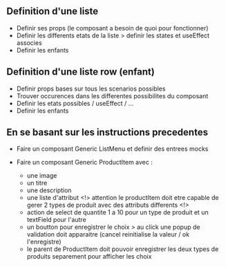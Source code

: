 ## Definition d'une liste
- Definir ses props (le composant a besoin de quoi pour fonctionner)
- Definir les differents etats de la liste > definir les states et useEffect associes
- Definir les enfants

## Definition d'une liste row (enfant)
- Definir props bases sur tous les scenarios possibles
- Trouver occurences dans les differentes possibilites du composant
- Definir les etats possibles / useEffect / ...
- Definir les enfants

## En se basant sur les instructions precedentes
* Faire un composant Generic ListMenu et definir des entrees mocks

* Faire un composant Generic ProductItem avec :
  * une image
  * un titre
  * une description
  * une liste d'attribut <!> attention le productItem doit etre capable de gerer 2 types de produit avec des attributs differents <!>
  * action de select de quantite 1 a 10 pour un type de produit et un textField pour l'autre
  * un boutton pour enregistrer le choix > au click une popup de validation doit apparaitre (cancel reinitialise la valeur / ok l'enregistre)
  * le parent de ProductItem doit pouvoir enregistrer les deux types de produits separement pour afficher les choix